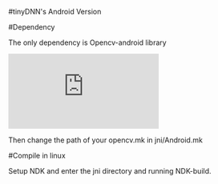 #tinyDNN's Android  Version


#Dependency

The only dependency is Opencv-android library

![Opencv-android-sdk-3.0](http://opencv.org/downloads.html)

Then change the path of your opencv.mk in jni/Android.mk 

#Compile in linux 

Setup NDK and enter the jni directory and running NDK-build.

